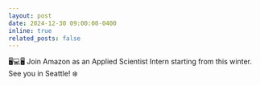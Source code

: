 ```yaml
---
layout: post
date: 2024-12-30 09:00:00-0400
inline: true
related_posts: false
---
```


:desktop_computer::computer::desktop_computer: Join Amazon as an Applied Scientist Intern starting from this winter. See you in Seattle! :snowflake:
